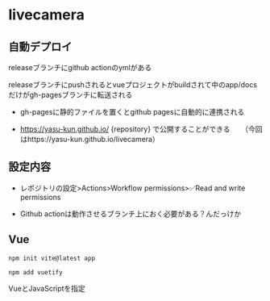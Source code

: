 # livecamera

## 自動デプロイ
releaseブランチにgithub actionのymlがある

releaseブランチにpushされるとvueプロジェクトがbuildされて中のapp/docsだけがgh-pagesブランチに転送される

- gh-pagesに静的ファイルを置くとgithub pagesに自動的に連携される

- https://yasu-kun.github.io/ {repository} で公開することができる
　
（今回はhttps://yasu-kun.github.io/livecamera）

## 設定内容
- レポジトリの設定>Actions>Workflow permissions>✅Read and write permissions

- Github actionは動作させるブランチ上におく必要がある？んだっけか


## Vue

```npm init vite@latest app```

```npm add vuetify```

VueとJavaScriptを指定